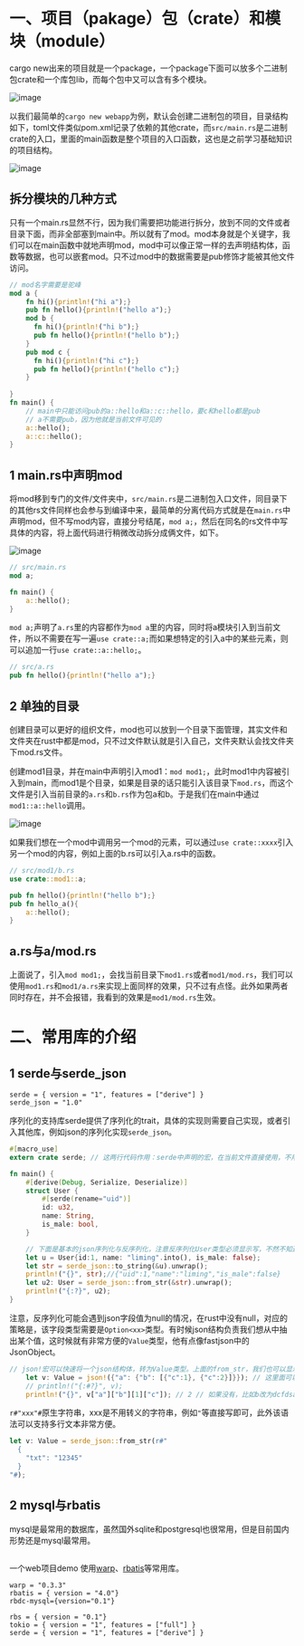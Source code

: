 # 一、项目（pakage）包（crate）和模块（module）
cargo new出来的项目就是一个package，一个package下面可以放多个二进制包crate和一个库包lib，而每个包中又可以含有多个模块。

![image](https://i.imgur.com/36lwDS4.png)

以我们最简单的`cargo new webapp`为例，默认会创建二进制包的项目，目录结构如下，toml文件类似pom.xml记录了依赖的其他crate，而`src/main.rs`是二进制crate的入口，里面的main函数是整个项目的入口函数，这也是之前学习基础知识的项目结构。

![image](https://i.imgur.com/ATlrvIt.png)

## 拆分模块的几种方式
只有一个main.rs显然不行，因为我们需要把功能进行拆分，放到不同的文件或者目录下面，而非全部塞到main中。所以就有了mod。mod本身就是个关键字，我们可以在main函数中就地声明mod，mod中可以像正常一样的去声明结构体，函数等数据，也可以嵌套mod。只不过mod中的数据需要是pub修饰才能被其他文件访问。
```rs
// mod名字需要是驼峰
mod a {
    fn hi(){println!("hi a");}
    pub fn hello(){println!("hello a");}
    mod b {
      fn hi(){println!("hi b");}
      pub fn hello(){println!("hello b");}
    }
    pub mod c {
      fn hi(){println!("hi c");}
      pub fn hello(){println!("hello c");}
    }
    
}
fn main() {
    // main中只能访问pub的a::hello和a::c::hello，要c和hello都是pub
    // a不需要pub，因为他就是当前文件可见的
    a::hello();
    a::c::hello();
}
```
## 1 main.rs中声明mod
将mod移到专门的文件/文件夹中，`src/main.rs`是二进制包入口文件，同目录下的其他rs文件同样也会参与到编译中来，最简单的分离代码方式就是在`main.rs`中声明mod，但不写mod内容，直接分号结尾，`mod a;`，然后在同名的rs文件中写具体的内容，将上面代码进行稍微改动拆分成俩文件，如下。

![image](https://i.imgur.com/Kox0T71.png)
```rs
// src/main.rs
mod a;

fn main() {
    a::hello();
}
```
`mod a;`声明了`a.rs`里的内容都作为`mod a`里的内容，同时将a模块引入到当前文件，所以不需要在写一遍`use crate::a;`而如果想特定的引入a中的某些元素，则可以追加一行`use crate::a::hello;`。
```rs
// src/a.rs
pub fn hello(){println!("hello a");}
```
## 2 单独的目录
创建目录可以更好的组织文件，mod也可以放到一个目录下面管理，其实文件和文件夹在rust中都是mod，只不过文件默认就是引入自己，文件夹默认会找文件夹下mod.rs文件。

创建mod1目录，并在main中声明引入mod1：`mod mod1;`，此时mod1中内容被引入到main，而mod1是个目录，如果是目录的话只能引入该目录下`mod.rs`，而这个文件是引入当前目录的`a.rs`和`b.rs`作为包a和b。于是我们在main中通过`mod1::a::hello`调用。

![image](https://i.imgur.com/qf6SLeA.png)

如果我们想在一个mod中调用另一个mod的元素，可以通过`use crate::xxxx`引入另一个mod的内容，例如上面的b.rs可以引入a.rs中的函数。
```rs
// src/mod1/b.rs
use crate::mod1::a;

pub fn hello(){println!("hello b");}
pub fn hello_a(){
    a::hello();    
}
```
## a.rs与a/mod.rs
上面说了，引入`mod mod1;`，会找当前目录下`mod1.rs`或者`mod1/mod.rs`，我们可以使用`mod1.rs`和`mod1/a.rs`来实现上面同样的效果，只不过有点怪。此外如果两者同时存在，并不会报错，我看到的效果是`mod1/mod.rs`生效。

# 二、常用库的介绍
## 1 serde与serde_json
```
serde = { version = "1", features = ["derive"] }
serde_json = "1.0"
```
序列化的支持库serde提供了序列化的trait，具体的实现则需要自己实现，或者引入其他库，例如json的序列化实现`serde_json`。
```rs
#[macro_use]
extern crate serde; // 这两行代码作用：serde中声明的宏，在当前文件直接使用，不用加前缀

fn main() {
    #[derive(Debug, Serialize, Deserialize)]
    struct User {
        #[serde(rename="uid")]
        id: u32,
        name: String,
        is_male: bool,
    }

    // 下面是基本的json序列化与反序列化，注意反序列化User类型必须显示写，不然不知道要反成哪个类型。
    let u = User{id:1, name: "liming".into(), is_male: false};
    let str = serde_json::to_string(&u).unwrap();
    println!("{}", str);//{"uid":1,"name":"liming","is_male":false}
    let u2: User = serde_json::from_str(&str).unwrap();
    println!("{:?}", u2);
}
```
注意，反序列化可能会遇到json字段值为null的情况，在rust中没有null，对应的策略是，该字段类型需要是`Option<xx>`类型。有时候json结构负责我们想从中抽出某个值，这时候就有非常方便的`Value`类型，他有点像fastjson中的JsonObject。
```rs
// json!宏可以快速将一个json结构体，转为Value类型。上面的from_str，我们也可以显示的声明为Value类型。
    let v: Value = json!({"a": {"b": [{"c":1}, {"c":2}]}}); // 这里面可以用null， null是serde_json中的
    // println!("{:#?}", v);
    println!("{}", v["a"]["b"][1]["c"]); // 2 // 如果没有，比如b改为dcfdsafdsaf，返回null
```
`r#"xxx"#`原生字符串，xxx是不用转义的字符串，例如`"`等直接写即可，此外该语法可以支持多行文本非常方便。
```rs
let v: Value = serde_json::from_str(r#"
  {
    "txt": "12345"
  }
"#);
```
## 2 mysql与rbatis
mysql是最常用的数据库，虽然国外sqlite和postgresql也很常用，但是目前国内形势还是mysql最常用。

##
一个web项目demo
使用[warp](https://docs.rs/warp/latest/warp/index.html)、[rbatis](https://github.com/rbatis/rbatis)等常用库。
```
warp = "0.3.3"
rbatis = { version = "4.0"}
rbdc-mysql={version="0.1"}

rbs = { version = "0.1"}
tokio = { version = "1", features = ["full"] }
serde = { version = "1", features = ["derive"] }
```
